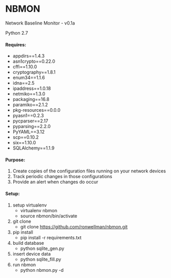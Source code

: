 NBMON
=====

Network Baseline Monitor - v0.1a

Python 2.7

#### Requires: 

- appdirs==1.4.3
- asn1crypto==0.22.0
- cffi==1.10.0
- cryptography==1.8.1
- enum34==1.1.6
- idna==2.5
- ipaddress==1.0.18
- netmiko==1.3.0
- packaging==16.8
- paramiko==2.1.2
- pkg-resources==0.0.0
- pyasn1==0.2.3
- pycparser==2.17
- pyparsing==2.2.0
- PyYAML==3.12
- scp==0.10.2
- six==1.10.0
- SQLAlchemy==1.1.9

#### Purpose:
1. Create copies of the configuration files running on your network devices
1. Track periodic changes in those configurations
1. Provide an alert when changes do occur

#### Setup:
1. setup virtualenv
	- virtualenv nbmon
	- source nbmon/bin/activate
1. git clone
	- git clone https://github.com/ronwellman/nbmon.git
1. pip install
	- pip install -r requirements.txt
1. build database
	- python sqlite_gen.py
1. insert device data
	- python sqlite_fill.py
1. run nbmon
	- python nbmon.py -d

